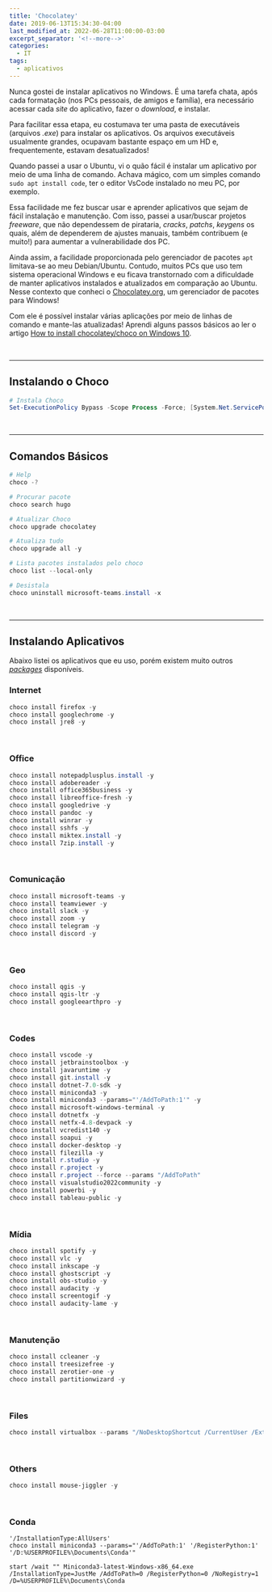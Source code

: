 ```yaml
---
title: 'Chocolatey'
date: 2019-06-13T15:34:30-04:00
last_modified_at: 2022-06-28T11:00:00-03:00
excerpt_separator: '<!--more-->'
categories:
  - IT
tags:
  - aplicativos
---
```


Nunca gostei de instalar aplicativos no Windows. É uma tarefa chata, após cada formatação (nos PCs pessoais, de amigos e família), era necessário acessar cada _site_ do aplicativo, fazer o _download_, e instalar.

Para facilitar essa etapa, eu costumava ter uma pasta de executáveis (arquivos _.exe_) para instalar os aplicativos. Os arquivos executáveis usualmente grandes, ocupavam bastante espaço em um HD e, frequentemente, estavam desatualizados!

Quando passei a usar o Ubuntu, vi o quão fácil é instalar um aplicativo por meio de uma linha de comando. Achava mágico, com um simples comando `sudo apt install code`, ter o editor VsCode instalado no meu PC, por exemplo.

<!--more-->

Essa facilidade me fez buscar usar e aprender aplicativos que sejam de fácil instalação e manutenção. Com isso, passei a usar/buscar projetos _freeware_, que não dependessem de pirataria, _cracks_, _patchs_, _keygens_ os quais, além de dependerem de ajustes manuais, também contribuem (e muito!) para aumentar a vulnerabilidade dos PC.

Ainda assim, a facilidade proporcionada pelo gerenciador de pacotes `apt` limitava-se ao meu Debian/Ubuntu. Contudo, muitos PCs que uso tem sistema operacional Windows e eu ficava transtornado com a dificuldade de manter aplicativos instalados e atualizados em comparação ao Ubuntu. Nesse contexto que conheci o [Chocolatey.org](https://chocolatey.org/), um gerenciador de pacotes para Windows!

Com ele é possível instalar várias aplicações por meio de linhas de comando e mante-las atualizadas! Aprendi alguns passos básicos ao ler o artigo [How to install chocolatey/choco on Windows 10](https://jcutrer.com/windows/install-chocolatey-choco-windows10).

<br>

---

## Instalando o Choco

```powershell
# Instala Choco
Set-ExecutionPolicy Bypass -Scope Process -Force; [System.Net.ServicePointManager]::SecurityProtocol = [System.Net.ServicePointManager]::SecurityProtocol -bor 3072; iex ((New-Object System.Net.WebClient).DownloadString('https://community.chocolatey.org/install.ps1'))
```

<br>

---

## Comandos Básicos

```powershell
# Help
choco -?

# Procurar pacote
choco search hugo

# Atualizar Choco
choco upgrade chocolatey

# Atualiza tudo
choco upgrade all -y

# Lista pacotes instalados pelo choco
choco list --local-only

# Desistala
choco uninstall microsoft-teams.install -x
```

<br>

---

## Instalando Aplicativos

Abaixo listei os aplicativos que eu uso, porém existem muito outros [_packages_](https://community.chocolatey.org/packages) disponíveis.

### Internet

```powershell
choco install firefox -y
choco install googlechrome -y
choco install jre8 -y
```

<br>

### Office

```powershell
choco install notepadplusplus.install -y
choco install adobereader -y
choco install office365business -y
choco install libreoffice-fresh -y
choco install googledrive -y
choco install pandoc -y
choco install winrar -y
choco install sshfs -y
choco install miktex.install -y
choco install 7zip.install -y
```

<br>

### Comunicação

```powershell
choco install microsoft-teams -y
choco install teamviewer -y
choco install slack -y
choco install zoom -y
choco install telegram -y
choco install discord -y
```

<br>

### Geo

```powershell
choco install qgis -y
choco install qgis-ltr -y
choco install googleearthpro -y
```

<br>

### Codes

```powershell
choco install vscode -y
choco install jetbrainstoolbox -y
choco install javaruntime -y
choco install git.install -y
choco install dotnet-7.0-sdk -y
choco install miniconda3 -y
choco install miniconda3 --params="'/AddToPath:1'" -y
choco install microsoft-windows-terminal -y
choco install dotnetfx -y
choco install netfx-4.8-devpack -y
choco install vcredist140 -y
choco install soapui -y
choco install docker-desktop -y
choco install filezilla -y
choco install r.studio -y
choco install r.project -y
choco install r.project --force --params "/AddToPath"
choco install visualstudio2022community -y
choco install powerbi -y
choco install tableau-public -y
```

<br>

### Mídia

```powershell
choco install spotify -y
choco install vlc -y
choco install inkscape -y
choco install ghostscript -y
choco install obs-studio -y
choco install audacity -y
choco install screentogif -y
choco install audacity-lame -y
```

<br>

### Manutenção

```powershell
choco install ccleaner -y
choco install treesizefree -y
choco install zerotier-one -y
choco install partitionwizard -y
```

<br>

### Files

```powershell
choco install virtualbox --params "/NoDesktopShortcut /CurrentUser /ExtensionPack"
```

<br>

### Others

```powershell
choco install mouse-jiggler -y
```

<br>

### Conda

```
'/InstallationType:AllUsers'
choco install miniconda3 --params="'/AddToPath:1' '/RegisterPython:1' '/D:%USERPROFILE%\Documents\Conda'"

start /wait "" Miniconda3-latest-Windows-x86_64.exe /InstallationType=JustMe /AddToPath=0 /RegisterPython=0 /NoRegistry=1 /D=%USERPROFILE%\Documents\Conda
```

